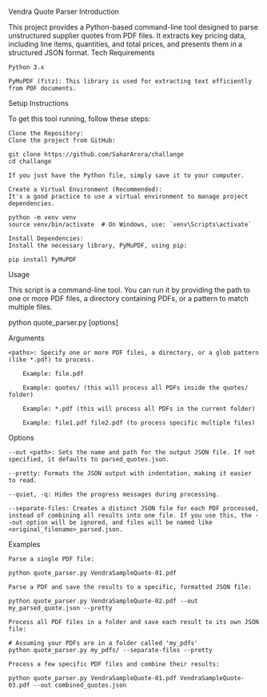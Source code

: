 Vendra Quote Parser
Introduction

This project provides a Python-based command-line tool designed to parse unstructured supplier quotes from PDF files. It extracts key pricing data, including line items, quantities, and total prices, and presents them in a structured JSON format.
Tech Requirements

    Python 3.x

    PyMuPDF (fitz): This library is used for extracting text efficiently from PDF documents.

Setup Instructions

To get this tool running, follow these steps:

    Clone the Repository:
    Clone the project from GitHub:

    git clone https://github.com/SaharArora/challange
    cd challange

    If you just have the Python file, simply save it to your computer.

    Create a Virtual Environment (Recommended):
    It's a good practice to use a virtual environment to manage project dependencies.

    python -m venv venv
    source venv/bin/activate  # On Windows, use: `venv\Scripts\activate`

    Install Dependencies:
    Install the necessary library, PyMuPDF, using pip:

    pip install PyMuPDF

Usage

This script is a command-line tool. You can run it by providing the path to one or more PDF files, a directory containing PDFs, or a pattern to match multiple files.

python quote_parser.py <paths> [options]

Arguments

    <paths>: Specify one or more PDF files, a directory, or a glob pattern (like *.pdf) to process.

        Example: file.pdf

        Example: quotes/ (this will process all PDFs inside the quotes/ folder)

        Example: *.pdf (this will process all PDFs in the current folder)

        Example: file1.pdf file2.pdf (to process specific multiple files)

Options

    --out <path>: Sets the name and path for the output JSON file. If not specified, it defaults to parsed_quotes.json.

    --pretty: Formats the JSON output with indentation, making it easier to read.

    --quiet, -q: Hides the progress messages during processing.

    --separate-files: Creates a distinct JSON file for each PDF processed, instead of combining all results into one file. If you use this, the --out option will be ignored, and files will be named like <original_filename>_parsed.json.

Examples

    Parse a single PDF file:

    python quote_parser.py VendraSampleQuote-01.pdf

    Parse a PDF and save the results to a specific, formatted JSON file:

    python quote_parser.py VendraSampleQuote-02.pdf --out my_parsed_quote.json --pretty

    Process all PDF files in a folder and save each result to its own JSON file:

    # Assuming your PDFs are in a folder called 'my_pdfs'
    python quote_parser.py my_pdfs/ --separate-files --pretty

    Process a few specific PDF files and combine their results:

    python quote_parser.py VendraSampleQuote-01.pdf VendraSampleQuote-03.pdf --out combined_quotes.json

